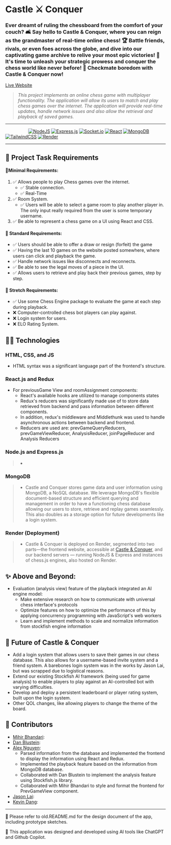 # Castle ⚔️ Conquer

### **Ever dreamt of ruling the chessboard from the comfort of your couch? 🛋️ Say hello to Castle & Conquer, where you can reign as the grandmaster of real-time online chess! 🏆 Battle friends, rivals, or even foes across the globe, and dive into our captivating game archive to relive your most epic victories! 🌟 It's time to unleash your strategic prowess and conquer the chess world like never before! 🎉 Checkmate boredom with Castle & Conquer now!**

[Live Website](https://jamdk-chess-frontend.onrender.com/)

>_This project implements an online chess game with multiplayer functionality. The application will allow its users to match and play chess games over the internet. The application will provide real-time updates, handle network issues and also allow the retrieval and playback of saved games._

---

&emsp; &emsp; &emsp; &emsp; [![NodeJS](https://img.shields.io/badge/node.js-6DA55F?style=for-the-badge&logo=node.js&logoColor=white)](https://nodejs.org/) [![Express.js](https://img.shields.io/badge/express.js-%23404d59.svg?style=for-the-badge&logo=express&logoColor=%2361DAFB)](https://expressjs.com/) [![Socket.io](https://img.shields.io/badge/Socket.io-black?style=for-the-badge&logo=socket.io&badgeColor=010101)](https://socket.io/) [![React](https://img.shields.io/badge/react-%2320232a.svg?style=for-the-badge&logo=react&logoColor=%2361DAFB)](https://react.dev/) [![MongoDB](https://img.shields.io/badge/MongoDB-%234ea94b.svg?style=for-the-badge&logo=mongodb&logoColor=white)](https://www.mongodb.com/) [![TailwindCSS](https://img.shields.io/badge/tailwindcss-%2338B2AC.svg?style=for-the-badge&logo=tailwind-css&logoColor=white)](https://tailwindcss.com/) [![Render](https://img.shields.io/badge/Render-%46E3B7.svg?style=for-the-badge&logo=render&logoColor=white)](https://render.com/)

---
 
## 📝 Project Task Requirements

#### 🎯Minimal Requirements:
1. ✅ Allows people to play Chess games over the internet.
	-   ✅ Stable connection.
	-   ✅ Real-Time
2. ✅ Room System.
	-   ✅ Users will be able to select a game room to play another player in. The only input really required from the user is some temporary username.
3. ✅ Be able to represent a chess game on a UI using React and CSS.
#### 🎯 Standard Requirements:
   - ✅ Users should be able to offer a draw or resign (forfeit) the game
-   ✅ Having the last 10 games on the website posted somewhere, where users can click and playback the game.
-   ✅ Handle network issues like disconnects and reconnects.
-   ✅ Be able to see the legal moves of a piece in the UI.
-   ✅ Allows users to retrieve and play back their previous games, step by step.
#### 🎯 Stretch Requirements:
-   ✅ Use some Chess Engine package to evaluate the game at each step during playback.
-   ❌ Computer-controlled chess bot players can play against.
-   ❌ Login system for users.
-   ❌ ELO Rating System.

## 🧑‍💻 Technologies

 ### **HTML, CSS, and JS**
- HTML syntax was a significant language part of the frontend's structure.
 ### **React.js and Redux**
- For previousGame View and roomAssignment components:
  - React's available hooks are utilized to manage components states 
  - Redux's reducers was significantly made use of to store data retrieved from backend and pass information between different components. 
  - In addition, redux's middleware and Middlethunk was used to handle asynchronous actions between backend and frontend.
  - Reducers are used are: prevGameQueryReducers, prevGameViewReducer, AnalysisReducer, joinPageReducer and Analysis Reducers
 ### **Node.js and Express.js**
> - 
 ### **MongoDB**
> - Castle and Conquer stores game data and user information using MongoDB, a NoSQL database. We leverage MongoDB's flexible document-based structure and efficient querying and management in order to have a functioning chess database allowing our users to store, retrieve and replay games seamlessly. This also doubles as a storage option for future developments like a login system.
 ### **Render (Deployment)**
> - Castle & Conquer is deployed on Render, segmented into two parts—the frontend website, accessible at [Castle & Conquer](https://jamdk-chess-frontend.onrender.com/), and our backend servers — running NodeJS & Express and instances of chess.js engines, also hosted on Render.

## ✨ Above and Beyond:
- Evaluation (analysis view) feature of the playback integrated an AI engine model:
  - Make extensive research on how to communicate with universal chess interface's protocols
  - Optimize features on how to optimize the performance of this by applying concurrency programming with JavaScript's web workers
  - Learn and implement methods to scale and normalize information from stockfish engine information
## 🔮 Future of Castle & Conquer
- Add a login system that allows users to save their games in our chess database. This also allows for a username-based invite system and a friend system. A barebones login system was in the works by Jason Lai, but was scrapped due to logistical reasons.
- Extend our existing Stockfish AI framework (being used for game analysis) to enable players to play against an AI-controlled bot with varying difficulties.
- Develop and deploy a persistent leaderboard or player rating system, built upon the login system.
- Other QOL changes, like allowing players to change the theme of the board.

## 🌟 Contributors

- [Mihir Bhandari](https://github.com/VexMihir):
- [Dan Blustein](https://github.com/wallstarr): 
- [Alex Nguyen](https://github.com/AlexNgGit): 
  - Parsed information from the database and implemented the frontend to display the information using React and Redux.
  - Implemented the playback feature based on the information from MongoDB database.
  - Collaborated with Dan Blustein to implement the analysis feature using Stockfish.js library.
  - Collaborated with Mihir Bhandari to style and format the frontend for PrevGameView component.
- [Jason Lai](https://github.com/jason0770): 
- [Kevin Dang](https://github.com/kdang243): 

---

📣 Please refer to old.README.md for the design document of the app, including prototype sketches.

📣 This application was designed and developed using AI tools like ChatGPT and Github Copilot.
